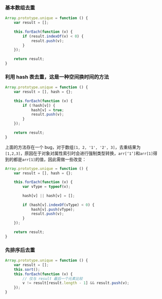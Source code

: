 ### 基本数组去重

```javascript
Array.prototype.unique = function () {
    var result = [];
    
    this.forEach(function (v) {
        if (result.indexOf(v) < 0) {
            result.push(v);
        }
    });
    
    return result;
}
```

### 利用 hash 表去重，这是一种空间换时间的方法

```javascript
Array.prototype.unique = function () {
    var result = [], hash = {};
    
    this.forEach(function (v) {
        if (!hash[v]) {
            hash[v] = true;
            result.push(v);
        }
    });
    
    return result;
}
```

上面的方法存在一个 bug，对于数组`[1, 2, '1', '2', 3]`，去重结果为`[1,2,3]`，原因在于对象对属性索引时会进行强制类型转换，`arr[‘1’]`和`arr[1]`得到的都是`arr[1]`的值，因此需做一些改变：

```javascript
Array.prototype.unique = function () {
    var result = [], hash = {};
    
    this.forEach(function (v) {
        var vType = typeof(v);
        
        hash[v] || hash[v] = [];
        
        if (hash[v].indexOf(vType) < 0) {
            hash[v].push(vType);
            result.push(v);
        }
    });
    
    return result;
}
```

### 先排序后去重

```javascript
Array.prototype.unique = function () {
    var result = [];
    this.sort();
    this.forEach(function (v) {
        // 仅与 result 最后一个元素比较
        v != result[result.length - 1] && result.push(v);
    });
}
```

